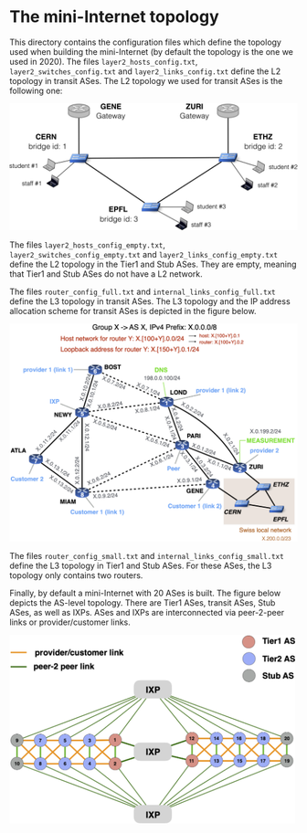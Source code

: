 # The mini-Internet topology

This directory contains the configuration files which define the topology used when building the mini-Internet (by default the topology is the one we  used in 2020).
The files `layer2_hosts_config.txt`, `layer2_switches_config.txt` and `layer2_links_config.txt` define the L2 topology in transit ASes.
The L2 topology we used for transit ASes is the following one:

<img src="figures/l2-network.png" width="600" />

The files `layer2_hosts_config_empty.txt`, `layer2_switches_config_empty.txt` and `layer2_links_config_empty.txt` define the L2 topology in the Tier1 and Stub ASes. They are empty, meaning that Tier1 and Stub ASes do not have a L2 network.

The files `router_config_full.txt` and `internal_links_config_full.txt` define the L3 topology in transit ASes.
The L3 topology and the IP address allocation scheme for transit ASes is depicted in the figure below.

<img src="figures/l3-network.png" width="800">

The files `router_config_small.txt` and `internal_links_config_small.txt` define the L3 topology in Tier1 and Stub ASes.
For these ASes, the L3 topology only contains two routers.

Finally, by default a mini-Internet with 20 ASes is built. The figure below depicts the AS-level topology. There are Tier1 ASes, transit ASes, Stub ASes, as well as IXPs. ASes and IXPs are interconnected via peer-2-peer links or provider/customer links.

<img src="figures/aslevel-crop.png" width="500">
